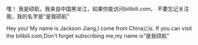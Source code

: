 嘿！
我是硕航，我来自中国黑龙江，如果你能访问bilibili.com，
不要忘记关注我，我的名字是“是我硕航”

Hey you!
My name is Jackson Jiang,I come from China🇨🇳.
If you can visit the bilibili.com,Don't forget 
subscribing me,my name is"是我硕航"
